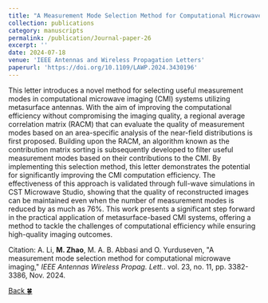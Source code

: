 ```yaml
---
title: "A Measurement Mode Selection Method for Computational Microwave Imaging"
collection: publications
category: manuscripts
permalink: /publication/Journal-paper-26
excerpt: ''
date: 2024-07-18
venue: 'IEEE Antennas and Wireless Propagation Letters'
paperurl: 'https://doi.org/10.1109/LAWP.2024.3430196'
---
```


This letter introduces a novel method for selecting useful measurement modes in computational microwave imaging (CMI) systems utilizing metasurface antennas. With the aim of improving the computational efficiency without compromising the imaging quality, a regional average correlation matrix (RACM) that can evaluate the quality of measurement modes based on an area-specific analysis of the near-field distributions is first proposed. Building upon the RACM, an algorithm known as the contribution matrix sorting is subsequently developed to filter useful measurement modes based on their contributions to the CMI. By implementing this selection method, this letter demonstrates the potential for significantly improving the CMI computation efficiency. The effectiveness of this approach is validated through full-wave simulations in CST Microwave Studio, showing that the quality of reconstructed images can be maintained even when the number of measurement modes is reduced by as much as 76%. This work presents a significant step forward in the practical application of metasurface-based CMI systems, offering a method to tackle the challenges of computational efficiency while ensuring high-quality imaging outcomes.

Citation: A. Li, **M. Zhao**, M. A. B. Abbasi and O. Yurduseven, &quot;A measurement mode selection method for computational microwave imaging,&quot; <i>IEEE Antennas Wireless Propag. Lett.</i>. vol. 23, no. 11, pp. 3382-3386, Nov. 2024.

[Back :four_leaf_clover:](..)
